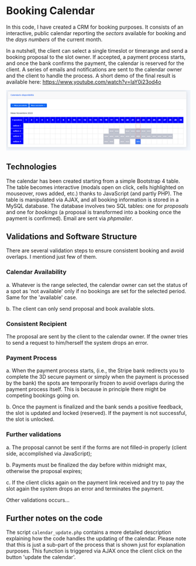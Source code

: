 
# Booking Calendar

In this code, I have created a CRM for booking purposes. It consists of an interactive, public calendar reporting the *sectors* available for booking and the *days numbers* of the current month. 

In a nutshell, the client can select a single timeslot or timerange and send a booking proposal to the slot owner. If accepted, a payment process starts, and once the bank confirms the payment, the calendar is reserved for the client.
A series of emails and notifications are sent to the calendar owner and the client to handle the process. A short demo of the final result is available here: https://www.youtube.com/watch?v=IaY0i23od4o



<img src="assets/calendar.PNG" width="628"/>


## Technologies

The calendar has been created starting from a simple Bootstrap 4 table. The table becomes interactive (modals open on click, cells highlighted on mouseover, rows added, etc.) thanks to JavaScript (and partly PHP). The table is manipulated via AJAX, and all booking information is stored in a MySQL database. The database involves two SQL tables: one for *proposals* and one for *bookings* (a proposal is transformed into a booking once the payment is confirmed). Email are sent via *phpmailer*.

## Validations and Software Structure

There are several validation steps to ensure consistent booking and avoid overlaps.
I mentiond just few of them.

### Calendar Availability

a. Whatever is the range selected, the calendar owner can set the status of a spot as 'not available' only if no bookings are set for the selected period. Same for the 'available' case. 

b. The client can only send proposal and book available slots. 

### Consistent Recipient

The proposal are sent by the client to the calendar owner. If the owner tries to send a request to him/herself the system drops an error. 

### Payment Process

a. When the payment process starts, (i.e., the Stripe bank redirects you to complete the 3D secure payment or simply when the payment is processed by the bank) the spots are temporarily frozen to avoid overlaps during the payment process itself. This is because in principle there might be competing bookings going on.

b. Once the payment is finalized and the bank sends a positive feedback, the slot is updated and locked (reserved). If the payment is not successful, the slot is unlocked.

### Further validations

a. The proposal cannot be sent if the forms are not filled-in properly (client side, accomplished via JavaScript);

b. Payments must be finalized the day before within midnight max, otherwise the proposal expires;  

c. If the client clicks again on the payment link received and try to pay the slot again the system drops an error and terminates the payment.

Other validations occurs...

## Further notes on the code

The script `calendar_update.php` contains a more detailed description explaining how the code handles the updating of the calendar.
Please note that this is just a sub-part of the process that is shown just for explanation purposes.
This function is triggered via AJAX once the client click on the button 'update the calendar'. 

